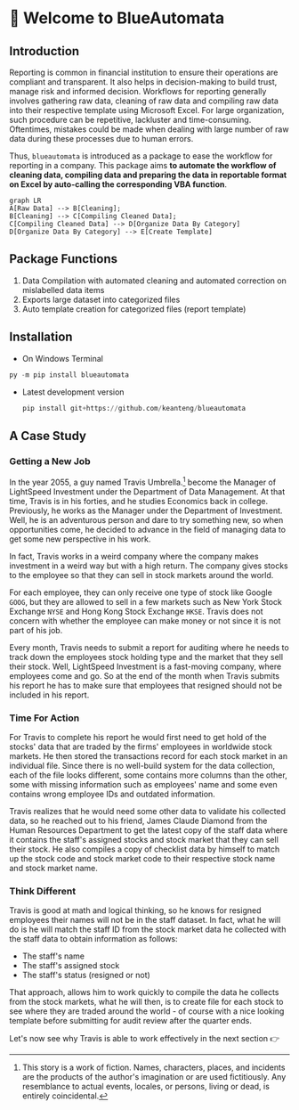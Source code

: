 # 👋 Welcome to BlueAutomata 

## Introduction

Reporting is common in financial institution to ensure their operations are compliant and transparent. It also helps in decision-making to build trust, manage risk and informed decision. Workflows for reporting generally involves gathering raw data, cleaning of raw data and compiling raw data into their respective template using Microsoft Excel. For large organization, such procedure can be repetitive, lackluster and time-consuming. Oftentimes, mistakes could be made when dealing with large number of raw data during these processes due to human errors.

Thus, `blueautomata` is introduced as a package to ease the workflow for reporting in a company. This package aims **to automate the workflow of cleaning data, compiling data and preparing the data in reportable format on Excel by auto-calling the corresponding VBA function**.

``` mermaid
graph LR
A[Raw Data] --> B[Cleaning];
B[Cleaning] --> C[Compiling Cleaned Data];
C[Compiling Cleaned Data] --> D[Organize Data By Category]
D[Organize Data By Category] --> E[Create Template]
```

## Package Functions
1. Data Compilation with automated cleaning and automated correction on mislabelled data items
2. Exports large dataset into categorized files 
3. Auto template creation for categorized files (report template)

## Installation
- On Windows Terminal
```py
py -m pip install blueautomata
```

- Latest development version
  ```py
  pip install git+https://github.com/keanteng/blueautomata
  ```

## A Case Study

### Getting a New Job
In the year 2055, a guy named Travis Umbrella.[^1] become the Manager of LightSpeed Investment under the Department of Data Management. At that time, Travis is in his forties, and he studies Economics back in college. Previously, he works as the Manager under the Department of Investment. Well, he is an adventurous person and dare to try something new, so when opportunities come, he decided to advance in the field of managing data to get some new perspective in his work. 

In fact, Travis works in a weird company where the company makes investment in a weird way but with a high return. The company gives stocks to the employee so that they can sell in stock markets around the world. 

For each employee, they can only receive one type of stock like Google `GOOG`, but they are allowed to sell in a few markets such as New York Stock Exchange `NYSE` and Hong Kong Stock Exchange `HKSE`. Travis does not concern with whether the employee can make money or not since it is not part of his job.

Every month, Travis needs to submit a report for auditing where he needs to track down the employees stock holding type and the market that they sell their stock. Well, LightSpeed Investment is a fast-moving company, where employees come and go. So at the end of the month when Travis submits his report he has to make sure that employees that resigned should not be included in his report.

### Time For Action
For Travis to complete his report he would first need to get hold of the stocks' data that are traded by the firms' employees in worldwide stock markets. He then stored the transactions record for each stock market in an individual file. Since there is no well-build system for the data collection, each of the file looks different, some contains more columns than the other, some with missing information such as employees' name and some even contains wrong employee IDs and outdated information. 

Travis realizes that he would need some other data to validate his collected data, so he reached out to his friend, James Claude Diamond from the Human Resources Department to get the latest copy of the staff data where it contains the staff's assigned stocks and stock market that they can sell their stock. He also compiles a copy of checklist data by himself to match up the stock code and stock market code to their respective stock name and stock market name.

### Think Different
Travis is good at math and logical thinking, so he knows for resigned employees their names will not be in the staff dataset. In fact, what he will do is he will match the staff ID from the stock market data he collected with the staff data to obtain information as follows:

- The staff's name
- The staff's assigned stock
- The staff's status (resigned or not)

That approach, allows him to work quickly to compile the data he collects from the stock markets, what he will then, is to create file for each stock to see where they are traded around the world - of course with a nice looking template before submitting for audit review after the quarter ends.

Let's now see why Travis is able to work effectively in the next section 👉

[^1]: This story is a work of fiction. Names, characters, places, and incidents are the products of the author's imagination or are used fictitiously. Any resemblance to actual events, locales, or persons, living or dead, is entirely coincidental.

